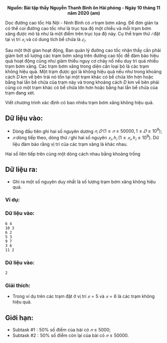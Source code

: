 **<center>Nguồn: Bài tập thầy Nguyễn Thanh Bình ôn Hải phòng - Ngày 10 tháng 11 năm 2020 (am)</center>**

Dọc đường cao tốc Hà Nội - Ninh Bình có $𝑛$ trạm bơm xăng. Để đơn giản ta có thể coi đường cao tốc như là trục tọa độ một chiều và mỗi trạm bơm xăng được mô tả như là một điểm trên trục tọa độ này. Cụ thể trạm thứ $𝑖$ đặt tại vị trí $𝑥_𝑖$ và có dung tích bể chứa là $𝑐_𝑖$.

Sau một thời gian hoạt động, Ban quản lý đường cao tốc nhận thấy cần phải giảm bơt số lượng các trạm bơm xăng trên đường cao tốc để đảm bảo hiệu quả hoạt động cũng như giảm thiểu nguy cơ cháy nố nếu duy trì quá nhiều trạm bơm xăng. Các trạm bơm xăng trong diện cần loại bỏ là các trạm không hiệu quả. Một trạm được gọi là không hiệu quả nếu như trong khoảng cách $D$ km về bên trái nó tồn tại một trạm khác có bể chứa lớn hơn hoặc bằng hai lần bề chứa của trạm này và trong khoảng cách 
$D$ km về bên phải cũng có một trạm khác có bể chứa lớn hơn hoặc bằng hai lần bể chứa của trạm đang xét.

Viết chương trình xác định có bao nhiêu trạm bơm xăng không hiệu quả.

## Dữ liệu vào:
- Dòng đầu tiên ghi hai số nguyên dương $𝑛, 𝐷\ (1 ≤ 𝑛 ≤ 50000, 1 ≤ 𝐷 ≤ 10^9)$;
- $𝑛$ dòng tiếp theo, dòng thứ $𝑖$ ghi hai số nguyên $𝑥_𝑖, ℎ_𝑖\ (1 ≤ 𝑥_𝑖, ℎ_𝑖 ≤ 10^9)$. Dữ liệu đảm bảo rằng vị trí của các trạm xăng là khác nhau.

Hai số liên tiếp trên cùng một dòng cách nhau bằng khoảng trống

## Dữ liệu ra:
- Ghi ra một số nguyên duy nhất là số lượng trạm bơm xăng không hiệu quả.

### Ví dụ:
### Dữ liệu vào:
```
6 4
10 3
6 2
5 3
9 7
3 6
11 2
```

### Dữ liệu vào:
```
2
```

### Giải thích:
- Trong ví dụ trên các trạm đặt ở vị trí $𝑥 = 5$ và $𝑥 = 6$ là các trạm không hiệu quả.

## Giới hạn:
- Subtask $\#1: 50\%$ số điểm của bài có $𝑛 ≤ 5000$;
- Subtask $\#2: 50\%$ số điểm còn lại của bài có $𝑛 ≤ 50000$.